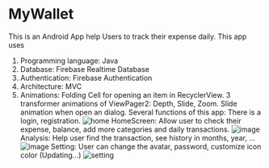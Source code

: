 # MyWallet
This is an Android App help Users to track their expense daily. 
This app uses 
  1. Programming language: Java
  2. Database: Firebase Realtime Database
  3. Authentication: Firebase Authentication
  4. Architecture: MVC
  5. Animations:
Folding Cell for opening an item in RecyclerView.
3 transformer animations of ViewPager2: Depth, Slide, Zoom.
Slide animation when open an dialog.
Several functions of this app:
There is a login, registration.
![home](https://github.com/DannyEggy/MyWallet/assets/125853072/726c4d2d-4ff3-44a2-a8e9-059f054d6ebb)
HomeScreen: Allow user to check their expense, balance, add more categories and daily transactions. 
![image](https://github.com/DannyEggy/MyWallet/assets/125853072/c916aad3-9adf-4119-988b-507e730d06d7)
Analysis: Help user find the transaction, see history in months, year, ...
![image](https://github.com/DannyEggy/MyWallet/assets/125853072/9ab11b1b-b6b4-42c6-922a-47609bbe7201)
Setting: User can change the avatar, password, customize icon color (Updating...)
![setting](https://github.com/DannyEggy/MyWallet/assets/125853072/ed6008d9-33bf-4a64-9525-eb3690306887)

